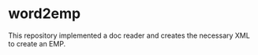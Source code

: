 # word2emp
This repository implemented a doc reader and creates the necessary XML to create an EMP.
